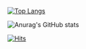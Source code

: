 [![Top Langs](https://github-readme-stats.vercel.app/api/top-langs/?username=happysubin&langs_count=8)](https://github.com/happysubin/github-readme-stats)
  
  
![Anurag's GitHub stats](https://github-readme-stats.vercel.app/api?username=happysubin&show_icons=true&theme=dark)


[![Hits](https://hits.seeyoufarm.com/api/count/incr/badge.svg?url=https%3A%2F%2Fgithub.com%2Fhappysubin%2Fhit-counter&count_bg=%233D41C8&title_bg=%23555555&icon=xbox.svg&icon_color=%23D93E3E&title=hits&edge_flat=false)](https://hits.seeyoufarm.com)
